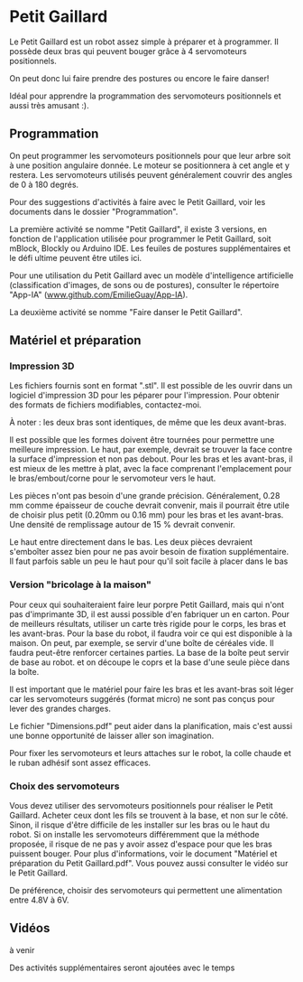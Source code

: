 # Petit Gaillard

Le Petit Gaillard est un robot assez simple à préparer et à programmer. Il possède deux bras qui peuvent bouger grâce à 4 servomoteurs positionnels. 

On peut donc lui faire prendre des postures ou encore le faire danser!

Idéal pour apprendre la programmation des servomoteurs positionnels et aussi très amusant :).



## Programmation

On peut programmer les servomoteurs positionnels pour que leur arbre soit à une position angulaire donnée. Le moteur se positionnera à cet angle et y restera. Les servomoteurs utilisés peuvent généralement couvrir des angles de 0 à 180 degrés. 

Pour des suggestions d'activités à faire avec le Petit Gaillard, voir les documents dans le dossier "Programmation". 

La première activité se nomme "Petit Gaillard", il existe 3 versions, en fonction de l'application utilisée pour programmer le Petit Gaillard, soit mBlock, Blockly ou Arduino IDE. Les feuiles de postures supplémentaires et le défi ultime peuvent être utiles ici. 

Pour une utilisation du Petit Gaillard avec un modèle d'intelligence artificielle (classification d'images, de sons ou de postures), consulter le répertoire "App-IA" (www.github.com/EmilieGuay/App-IA). 

La deuxième activité se nomme "Faire danser le Petit Gaillard".

## Matériel et préparation

### Impression 3D

Les fichiers fournis sont en format ".stl". Il est possible de les ouvrir dans un logiciel d'impression 3D pour les péparer pour l'impression. 
Pour obtenir des formats de fichiers modifiables, contactez-moi. 

À noter : les deux bras sont identiques, de même que les deux avant-bras.

Il est possible que les formes doivent être tournées pour permettre une meilleure impression. Le haut, par exemple, devrait se trouver la face contre la surface d'impression et non pas debout. Pour les bras et les avant-bras, il est mieux de les mettre à plat, avec la face comprenant l'emplacement pour le bras/embout/corne pour le servomoteur vers le haut.

Les pièces n'ont pas besoin d'une grande précision. Généralement, 0.28 mm comme épaisseur de couche devrait convenir, mais il pourrait être utile de choisir plus petit (0.20mm ou 0.16 mm) pour les bras et les avant-bras. Une densité de remplissage autour de 15 % devrait convenir.

Le haut entre directement dans le bas. Les deux pièces devraient s'emboîter assez bien pour ne pas avoir besoin de fixation supplémentaire. Il faut parfois sable un peu le haut pour qu'il soit facile à placer dans le bas

### Version "bricolage à la maison"

Pour ceux qui souhaiteraient faire leur porpre Petit Gaillard, mais qui n'ont pas d'imprimante 3D, il est aussi possible d'en fabriquer un en carton. Pour de meilleurs résultats, utiliser un carte très rigide pour le corps, les bras et les avant-bras. Pour la base du robot, il faudra voir ce qui est disponible à la maison. On peut, par exemple, se servir d'une boîte de céréales vide. Il faudra peut-être renforcer certaines parties. La base de la boîte peut servir de base au robot. et on découpe le coprs et la base d'une seule pièce dans la boîte. 

Il est important que le matériel pour faire les bras et les avant-bras soit léger car les servomoteurs suggérés (format micro) ne sont pas conçus pour lever des grandes charges. 

Le fichier "Dimensions.pdf" peut aider dans la planification, mais c'est aussi une bonne opportunité de laisser aller son imagination.

Pour fixer les servomoteurs et leurs attaches sur le robot, la colle chaude et le ruban adhésif sont assez efficaces. 


### Choix des servomoteurs

Vous devez utiliser des servomoteurs positionnels pour réaliser le Petit Gaillard. Acheter ceux dont les fils se trouvent à la base, et non sur le côté. Sinon, il risque d'être difficile de les installer sur les bras ou le haut du robot. Si on installe les servomoteurs différemment que la méthode proposée, il risque de ne pas y avoir assez d'espace pour que les bras puissent bouger.  Pour plus d'informations, voir le document "Matériel et préparation du Petit Gaillard.pdf". Vous pouvez aussi consulter le vidéo sur le Petit Gaillard. 

De préférence, choisir des servomoteurs qui permettent une alimentation entre 4.8V à 6V.

## Vidéos

à venir


Des activités supplémentaires seront ajoutées avec le temps
